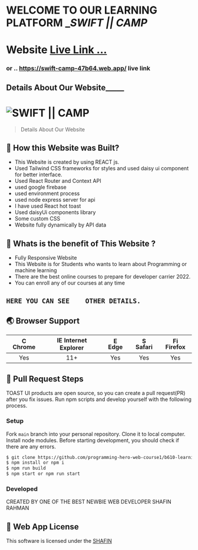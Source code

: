 # WELCOME TO OUR LEARNING PLATFORM  __SWIFT || CAMP_

# Website [Live Link ...](https://swift-camp-47b64.web.app)
 ### or .. https://swift-camp-47b64.web.app/ live link

## Details About Our Website_____

# ![SWIFT || CAMP](https://i.ibb.co/nPb6R8D/image-2.png)

> Details About Our Website

## 🚩 How this Website was Built?
- This Website is created by using REACT js.
- Used Tailwind CSS frameworks for styles and used daisy ui component for better interface.
- Used React Router and Context API
- used google firebase 
- used environment process
- used node express server for api
- I have used React hot toast 
- Used daisyUi components library
- Some custom CSS
- Website fully dynamically by API data  







## 🚩 Whats is the benefit of  This  Website ?

- Fully Responsive Website
- This Website is for  Students who wants to learn about Programming or machine learning
- There are the best online courses to prepare for  developer carrier 2022. 
- You can enroll any of our courses at any time



## `HERE YOU CAN SEE    OTHER DETAILS.` 




## 🌏 Browser Support

| <img src="https://user-images.githubusercontent.com/1215767/34348387-a2e64588-ea4d-11e7-8267-a43365103afe.png" alt="Chrome" width="16px" height="16px" /> Chrome | <img src="https://user-images.githubusercontent.com/1215767/34348590-250b3ca2-ea4f-11e7-9efb-da953359321f.png" alt="IE" width="16px" height="16px" /> Internet Explorer | <img src="https://user-images.githubusercontent.com/1215767/34348380-93e77ae8-ea4d-11e7-8696-9a989ddbbbf5.png" alt="Edge" width="16px" height="16px" /> Edge | <img src="https://user-images.githubusercontent.com/1215767/34348394-a981f892-ea4d-11e7-9156-d128d58386b9.png" alt="Safari" width="16px" height="16px" /> Safari | <img src="https://user-images.githubusercontent.com/1215767/34348383-9e7ed492-ea4d-11e7-910c-03b39d52f496.png" alt="Firefox" width="16px" height="16px" /> Firefox |
| :---------: | :---------: | :---------: | :---------: | :---------: |
| Yes | 11+ | Yes | Yes | Yes |


## 🔧 Pull Request Steps

TOAST UI products are open source, so you can create a pull request(PR) after you fix issues. Run npm scripts and develop yourself with the following process.

### Setup

Fork `main` branch into your personal repository. Clone it to local computer. Install node modules. Before starting development, you should check if there are any errors.

```sh
$ git clone https://github.com/programming-hero-web-course1/b610-learning-platform-client-side-shourovr82.git
$ npm install or npm i
$ npm run build 
$ npm start or npm run start
```



### Developed

CREATED BY ONE OF THE BEST NEWBIE WEB DEVELOPER SHAFIN RAHMAN
 

 

## 📜 Web App License

This software is licensed under the [SHAFIN](https://github.com/shourovr82)

